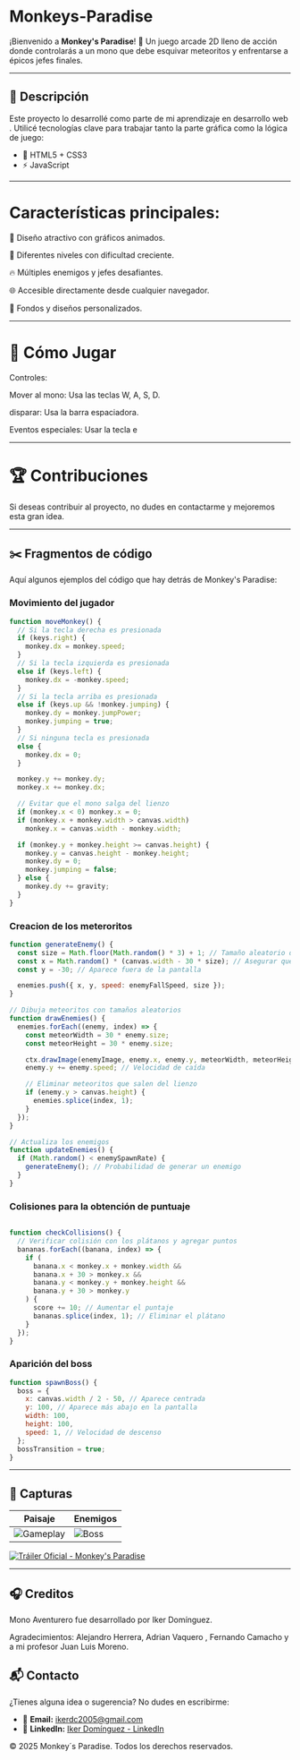# Monkeys-Paradise

¡Bienvenido a **Monkey's Paradise**! 🐒 Un juego arcade 2D lleno de acción donde controlarás a un mono que debe esquivar meteoritos y enfrentarse a épicos jefes finales.

---

## 📖 Descripción
Este proyecto lo desarrollé como parte de mi aprendizaje en desarrollo web . Utilicé tecnologías clave para trabajar tanto la parte gráfica como la lógica de juego:

- 🎨 HTML5 + CSS3
- ⚡ JavaScript 

---

# Características principales:

🔬 Diseño atractivo con gráficos animados.

🔧 Diferentes niveles con dificultad creciente.

🔥 Múltiples enemigos y jefes desafiantes.

🌐 Accesible directamente desde cualquier navegador.

🎨 Fondos y diseños personalizados.

---

# 🔄 Cómo Jugar

Controles:

Mover al mono: Usa las teclas W, A, S, D.

disparar: Usa la barra espaciadora.

Eventos especiales: Usar la tecla e

---

# 🏆 Contribuciones

Si deseas contribuir al proyecto, no dudes en contactarme y mejoremos esta gran idea.

---

## ✂️ Fragmentos de código
Aquí algunos ejemplos del código que hay detrás de Monkey's Paradise:

### Movimiento del jugador
```javascript
function moveMonkey() {
  // Si la tecla derecha es presionada
  if (keys.right) {
    monkey.dx = monkey.speed;
  }
  // Si la tecla izquierda es presionada
  else if (keys.left) {
    monkey.dx = -monkey.speed;
  }
  // Si la tecla arriba es presionada
  else if (keys.up && !monkey.jumping) {
    monkey.dy = monkey.jumpPower;
    monkey.jumping = true;
  }
  // Si ninguna tecla es presionada
  else {
    monkey.dx = 0;
  }

  monkey.y += monkey.dy;
  monkey.x += monkey.dx;

  // Evitar que el mono salga del lienzo
  if (monkey.x < 0) monkey.x = 0;
  if (monkey.x + monkey.width > canvas.width)
    monkey.x = canvas.width - monkey.width;

  if (monkey.y + monkey.height >= canvas.height) {
    monkey.y = canvas.height - monkey.height;
    monkey.dy = 0;
    monkey.jumping = false;
  } else {
    monkey.dy += gravity;
  }
}
````

### Creacion de los meteroritos
```javascript
function generateEnemy() {
  const size = Math.floor(Math.random() * 3) + 1; // Tamaño aleatorio de 1 a 3
  const x = Math.random() * (canvas.width - 30 * size); // Asegurar que el meteorito no salga del lienzo
  const y = -30; // Aparece fuera de la pantalla

  enemies.push({ x, y, speed: enemyFallSpeed, size });
}

// Dibuja meteoritos con tamaños aleatorios
function drawEnemies() {
  enemies.forEach((enemy, index) => {
    const meteorWidth = 30 * enemy.size;
    const meteorHeight = 30 * enemy.size;

    ctx.drawImage(enemyImage, enemy.x, enemy.y, meteorWidth, meteorHeight);
    enemy.y += enemy.speed; // Velocidad de caída

    // Eliminar meteoritos que salen del lienzo
    if (enemy.y > canvas.height) {
      enemies.splice(index, 1);
    }
  });
}

// Actualiza los enemigos
function updateEnemies() {
  if (Math.random() < enemySpawnRate) {
    generateEnemy(); // Probabilidad de generar un enemigo
  }
}
````
### Colisiones para la obtención de puntuaje
```javascript

function checkCollisions() {
  // Verificar colisión con los plátanos y agregar puntos
  bananas.forEach((banana, index) => {
    if (
      banana.x < monkey.x + monkey.width &&
      banana.x + 30 > monkey.x &&
      banana.y < monkey.y + monkey.height &&
      banana.y + 30 > monkey.y
    ) {
      score += 10; // Aumentar el puntaje
      bananas.splice(index, 1); // Eliminar el plátano
    }
  });
}
````
### Aparición del boss
```javascript
function spawnBoss() {
  boss = {
    x: canvas.width / 2 - 50, // Aparece centrada
    y: 100, // Aparece más abajo en la pantalla
    width: 100,
    height: 100,
    speed: 1, // Velocidad de descenso
  };
  bossTransition = true;
}
````
---
## 📸 Capturas

| Paisaje     | Enemigos |
|----------------|---------|
| ![Gameplay](./assets/jefeFinal.webp) | ![Boss](./assets/nave8.png) |

[![Tráiler Oficial - Monkey's Paradise](https://img.youtube.com/vi/tu-video-id/maxresdefault.jpg)](https://www.youtube.com/watch?v=e7BODpJaCXA)

---
## 🎧 Creditos

Mono Aventurero fue desarrollado por Iker Domínguez.

Agradecimientos: Alejandro Herrera, Adrian Vaquero , Fernando Camacho y a mi profesor Juan Luis Moreno.

## 📬 Contacto

¿Tienes alguna idea o sugerencia? No dudes en escribirme:

- 📧 **Email:** [ikerdc2005@gmail.com](mailto:ikerdc2005@gmail.com)
- 🔗 **LinkedIn:** [Iker Domínguez - LinkedIn](https://www.linkedin.com/in/iker-dom%C3%ADnguez-calcerrada-423736298/)


© 2025 Monkey´s Paradise. Todos los derechos reservados.
